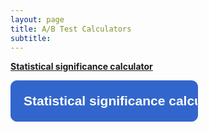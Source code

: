```yaml
---
layout: page
title: A/B Test Calculators
subtitle: 
---
```


**[Statistical significance calculator](https://app.gorkemmeral.com/shiny/A-B-test-significance-calculator/)**

<form>
<input class="MyButton" type="button" value="Statistical significance calculator" onclick="window.location.href='https://app.gorkemmeral.com/shiny/A-B-test-significance-calculator/'" />
</form>

<head>
<style>
input.MyButton {
width: 300px;
padding: 20px;
cursor: pointer;
font-weight: bold;
font-size: 150%;
background: #3366cc;
color: #fff;
border: 1px solid #3366cc;
border-radius: 10px;
}
input.MyButton:hover {
color: #ffff00;
background: #000;
border: 1px solid #fff;
}
</style>
</head>
